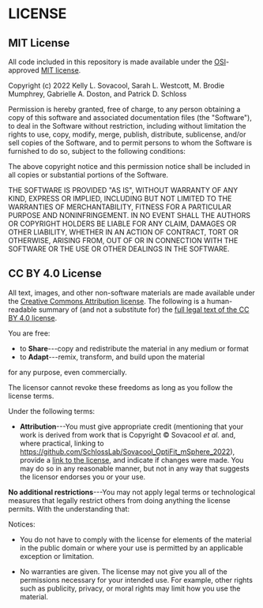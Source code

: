 # LICENSE

## MIT License

All code included in this repository is made available under the
[OSI][osi]-approved [MIT license][mit-license].

Copyright (c) 2022 Kelly L. Sovacool, Sarah L. Westcott, M. Brodie
Mumphrey, Gabrielle A. Doston, and Patrick D. Schloss

Permission is hereby granted, free of charge, to any person obtaining
a copy of this software and associated documentation files (the
"Software"), to deal in the Software without restriction, including
without limitation the rights to use, copy, modify, merge, publish,
distribute, sublicense, and/or sell copies of the Software, and to
permit persons to whom the Software is furnished to do so, subject to
the following conditions:

The above copyright notice and this permission notice shall be
included in all copies or substantial portions of the Software.

THE SOFTWARE IS PROVIDED "AS IS", WITHOUT WARRANTY OF ANY KIND,
EXPRESS OR IMPLIED, INCLUDING BUT NOT LIMITED TO THE WARRANTIES OF
MERCHANTABILITY, FITNESS FOR A PARTICULAR PURPOSE AND
NONINFRINGEMENT. IN NO EVENT SHALL THE AUTHORS OR COPYRIGHT HOLDERS BE
LIABLE FOR ANY CLAIM, DAMAGES OR OTHER LIABILITY, WHETHER IN AN ACTION
OF CONTRACT, TORT OR OTHERWISE, ARISING FROM, OUT OF OR IN CONNECTION
WITH THE SOFTWARE OR THE USE OR OTHER DEALINGS IN THE SOFTWARE.

## CC BY 4.0 License

All text, images, and other non-software materials are made available under
the [Creative Commons Attribution license][cc-by-human].
The following is a human-readable summary of (and not a substitute for) the
[full legal text of the CC BY 4.0 license][cc-by-legal].

You are free:

* to **Share**---copy and redistribute the material in any medium or format
* to **Adapt**---remix, transform, and build upon the material

for any purpose, even commercially.

The licensor cannot revoke these freedoms as long as you follow the
license terms.

Under the following terms:

* **Attribution**---You must give appropriate credit (mentioning that your work
  is derived from work that is Copyright © Sovacool _et al._ and, where
  practical, linking to https://github.com/SchlossLab/Sovacool_OptiFit_mSphere_2022),
  provide a [link to the license][cc-by-human], and indicate if changes were
  made. You may do so in any reasonable manner, but not in any way that suggests
  the licensor endorses you or your use.

**No additional restrictions**---You may not apply legal terms or
technological measures that legally restrict others from doing
anything the license permits.  With the understanding that:

Notices:

* You do not have to comply with the license for elements of the
  material in the public domain or where your use is permitted by an
  applicable exception or limitation.
* No warranties are given. The license may not give you all of the
  permissions necessary for your intended use. For example, other
  rights such as publicity, privacy, or moral rights may limit how you
  use the material.

  [cc-by-human]: https://creativecommons.org/licenses/by/4.0/
  [cc-by-legal]: https://creativecommons.org/licenses/by/4.0/legalcode
  [mit-license]: https://opensource.org/licenses/mit-license.html
  [osi]: https://opensource.org
